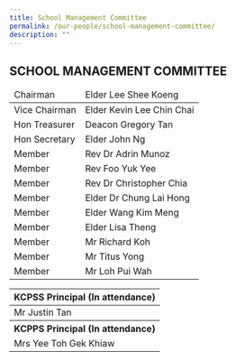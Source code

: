 ```yaml
---
title: School Management Committee
permalink: /our-people/school-management-committee/
description: ""
---
```


## SCHOOL MANAGEMENT COMMITTEE

<table>
<thead>
  <tr>
    <td>Chairman</td>
    <td>Elder Lee Shee Koeng</td>
  </tr>
</thead>
<tbody>
  <tr>
    <td>Vice Chairman</td>
    <td>Elder Kevin Lee Chin Chai</td>
  </tr>
  <tr>
    <td>Hon Treasurer</td>
    <td>Deacon Gregory Tan</td>
  </tr>
  <tr>
    <td> Hon Secretary</td>
    <td> Elder John Ng</td>
  </tr>
  <tr>
    <td> Member</td>
    <td> Rev Dr Adrin Munoz</td>
  </tr>
  <tr>
    <td>  Member</td>
    <td> Rev Foo Yuk Yee</td>
  </tr>
  <tr>
    <td>  Member</td>
    <td> Rev Dr Christopher Chia</td>
  </tr>
  <tr>
    <td>  Member</td>
    <td> Elder Dr Chung Lai Hong</td>
  </tr>
  <tr>
    <td>  Member</td>
    <td> Elder Wang Kim Meng</td>
  </tr>
  <tr>
    <td>  Member</td>
    <td> Elder Lisa Theng</td>
  </tr>
  <tr>
    <td>  Member</td>
    <td> Mr Richard Koh</td>
  </tr>
  <tr>
    <td>  Member</td>
    <td> Mr Titus Yong</td>
  </tr>
  <tr>
    <td>  Member</td>
    <td> Mr Loh Pui Wah</td>
  </tr>
</tbody>
</table>


<table>
<thead>
  <tr>
    <th>KCPSS Principal (In attendance)</th>
  </tr>
</thead>
<tbody>
  <tr>
    <td>Mr Justin Tan</td>
  </tr>
  <tr>
    <th>KCPPS Principal (In attendance)</th>
  </tr>
  <tr>
    <td>Mrs Yee Toh Gek Khiaw</td>
  </tr>
</tbody>
</table>